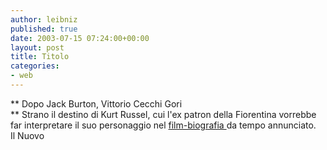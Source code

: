 ```yaml
---
author: leibniz
published: true
date: 2003-07-15 07:24:00+00:00
layout: post
title: Titolo
categories:
- web
---
```


 **   Dopo Jack Burton, Vittorio Cecchi Gori   
** Strano il destino di Kurt Russel, cui l'ex patron della Fiorentina vorrebbe far interpretare il suo personaggio nel  [ film-biografia ](http://www.ilnuovo.it/nuovo/foglia/0,1007,184066,00.html)da tempo annunciato.   
Il Nuovo
